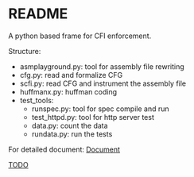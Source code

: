 # README

A python based frame for CFI enforcement. 

Structure:

+ asmplayground.py: tool for assembly file rewriting
+ cfg.py: read and formalize CFG
+ scfi.py: read CFG and instrument the assembly file
+ huffmanx.py: huffman coding
+ test_tools:
  + runspec.py: tool for spec compile and run
  + test_httpd.py: tool for http server test
  + data.py: count the data
  + rundata.py: run the tests

For detailed document: [Document](doc/document.md)

[TODO](TODO.md)